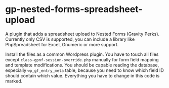 # gp-nested-forms-spreadsheet-upload
A plugin that adds a spreadsheet upload to Nested Forms (Gravity Perks). Currently only CSV is supported, you can include a library like PhpSpreadsheet for Excel, Gnumeric or more support.

Install the files as a common Wordpress plugin. You have to touch all files except `class-gpnf-session-override.php` manually for form field mapping and template modifications. You should be capable reading the database, especially `wp_gf_entry_meta` table, because you need to know which field ID should contain which value. Everything you have to change in this code is marked.
